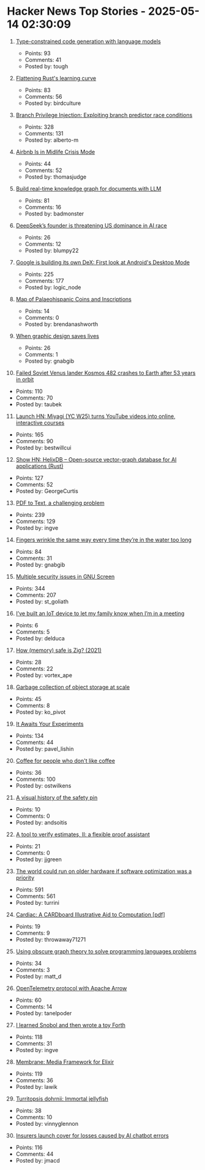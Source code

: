 # Hacker News Top Stories - 2025-05-14 02:30:09

1. [Type-constrained code generation with language models](https://arxiv.org/abs/2504.09246)
   - Points: 93
   - Comments: 41
   - Posted by: tough

2. [Flattening Rust's learning curve](https://corrode.dev/blog/flattening-rusts-learning-curve/)
   - Points: 83
   - Comments: 56
   - Posted by: birdculture

3. [Branch Privilege Injection: Exploiting branch predictor race conditions](https://comsec.ethz.ch/research/microarch/branch-privilege-injection/)
   - Points: 328
   - Comments: 131
   - Posted by: alberto-m

4. [Airbnb Is in Midlife Crisis Mode](https://www.wired.com/story/airbnb-is-in-midlife-crisis-mode-reinvention-app-services/)
   - Points: 44
   - Comments: 52
   - Posted by: thomasjudge

5. [Build real-time knowledge graph for documents with LLM](https://cocoindex.io/blogs/knowledge-graph-for-docs/)
   - Points: 81
   - Comments: 16
   - Posted by: badmonster

6. [DeepSeek’s founder is threatening US dominance in AI race](https://www.bloomberg.com/news/features/2025-05-13/deepseek-races-after-chatgpt-as-china-s-ai-industry-soars)
   - Points: 26
   - Comments: 12
   - Posted by: blumpy22

7. [Google is building its own DeX: First look at Android's Desktop Mode](https://www.androidauthority.com/android-desktop-mode-leak-3550321/)
   - Points: 225
   - Comments: 177
   - Posted by: logic_node

8. [Map of Palaeohispanic Coins and Inscriptions](http://hesperia.ucm.es/consulta_hesperia/mapas.php)
   - Points: 14
   - Comments: 0
   - Posted by: brendanashworth

9. [When graphic design saves lives](https://news.harvard.edu/gazette/story/2025/05/when-graphic-design-saves-lives/)
   - Points: 26
   - Comments: 1
   - Posted by: gnabgib

10. [Failed Soviet Venus lander Kosmos 482 crashes to Earth after 53 years in orbit](https://www.space.com/space-exploration/launches-spacecraft/failed-soviet-venus-lander-kosmos-482-crashes-to-earth-after-53-years-in-orbit)
   - Points: 110
   - Comments: 70
   - Posted by: taubek

11. [Launch HN: Miyagi (YC W25) turns YouTube videos into online, interactive courses](undefined)
   - Points: 165
   - Comments: 90
   - Posted by: bestwillcui

12. [Show HN: HelixDB – Open-source vector-graph database for AI applications (Rust)](https://github.com/HelixDB/helix-db/)
   - Points: 127
   - Comments: 52
   - Posted by: GeorgeCurtis

13. [PDF to Text, a challenging problem](https://www.marginalia.nu/log/a_119_pdf/)
   - Points: 239
   - Comments: 129
   - Posted by: ingve

14. [Fingers wrinkle the same way every time they’re in the water too long](https://www.binghamton.edu/news/story/5547/do-your-fingers-wrinkle-the-same-way-every-time-youre-in-the-water-too-long-new-research-says-yes)
   - Points: 84
   - Comments: 31
   - Posted by: gnabgib

15. [Multiple security issues in GNU Screen](https://www.openwall.com/lists/oss-security/2025/05/12/1)
   - Points: 344
   - Comments: 207
   - Posted by: st_goliath

16. [I’ve built an IoT device to let my family know when I’m in a meeting](https://nullonerror.org/2025/05/11/i-have-built-an-iot-device-to-let-my-family-know-when-i-am-in-a-meeting/)
   - Points: 6
   - Comments: 5
   - Posted by: delduca

17. [How (memory) safe is Zig? (2021)](https://www.scattered-thoughts.net/writing/how-safe-is-zig/)
   - Points: 28
   - Comments: 22
   - Posted by: vortex_ape

18. [Garbage collection of object storage at scale](https://www.warpstream.com/blog/taking-out-the-trash-garbage-collection-of-object-storage-at-massive-scale)
   - Points: 45
   - Comments: 8
   - Posted by: ko_pivot

19. [It Awaits Your Experiments](https://www.rifters.com/crawl/?p=11511)
   - Points: 134
   - Comments: 44
   - Posted by: pavel_lishin

20. [Coffee for people who don't like coffee](https://ostwilkens.se/blog/coffee)
   - Points: 36
   - Comments: 100
   - Posted by: ostwilkens

21. [A visual history of the safety pin](https://museumofeverydaylife.org/current-exhibitions/a-visual-history-of-the-safety-pin)
   - Points: 10
   - Comments: 0
   - Posted by: andsoitis

22. [A tool to verify estimates, II: a flexible proof assistant](https://terrytao.wordpress.com/2025/05/09/a-tool-to-verify-estimates-ii-a-flexible-proof-assistant/)
   - Points: 21
   - Comments: 0
   - Posted by: jjgreen

23. [The world could run on older hardware if software optimization was a priority](https://twitter.com/ID_AA_Carmack/status/1922100771392520710)
   - Points: 591
   - Comments: 561
   - Posted by: turrini

24. [Cardiac: A CARDboard Illustrative Aid to Computation [pdf]](https://www.cs.drexel.edu/~bls96/museum/CARDIAC_manual.pdf)
   - Points: 19
   - Comments: 9
   - Posted by: throwaway71271

25. [Using obscure graph theory to solve programming languages problems](https://reasonablypolymorphic.com/blog/solving-lcsa/)
   - Points: 34
   - Comments: 3
   - Posted by: matt_d

26. [OpenTelemetry protocol with Apache Arrow](https://opentelemetry.io/blog/2025/otel-arrow-phase-2/)
   - Points: 60
   - Comments: 14
   - Posted by: tanelpoder

27. [I learned Snobol and then wrote a toy Forth](https://ratfactor.com/snobol/)
   - Points: 118
   - Comments: 31
   - Posted by: ingve

28. [Membrane: Media Framework for Elixir](https://membrane.stream/)
   - Points: 119
   - Comments: 36
   - Posted by: lawik

29. [Turritopsis dohrnii: Immortal jellyfish](https://www.nhm.ac.uk/discover/immortal-jellyfish-secret-to-cheating-death.html)
   - Points: 38
   - Comments: 10
   - Posted by: vinnyglennon

30. [Insurers launch cover for losses caused by AI chatbot errors](https://www.ft.com/content/1d35759f-f2a9-46c4-904b-4a78ccc027df)
   - Points: 116
   - Comments: 44
   - Posted by: jmacd

